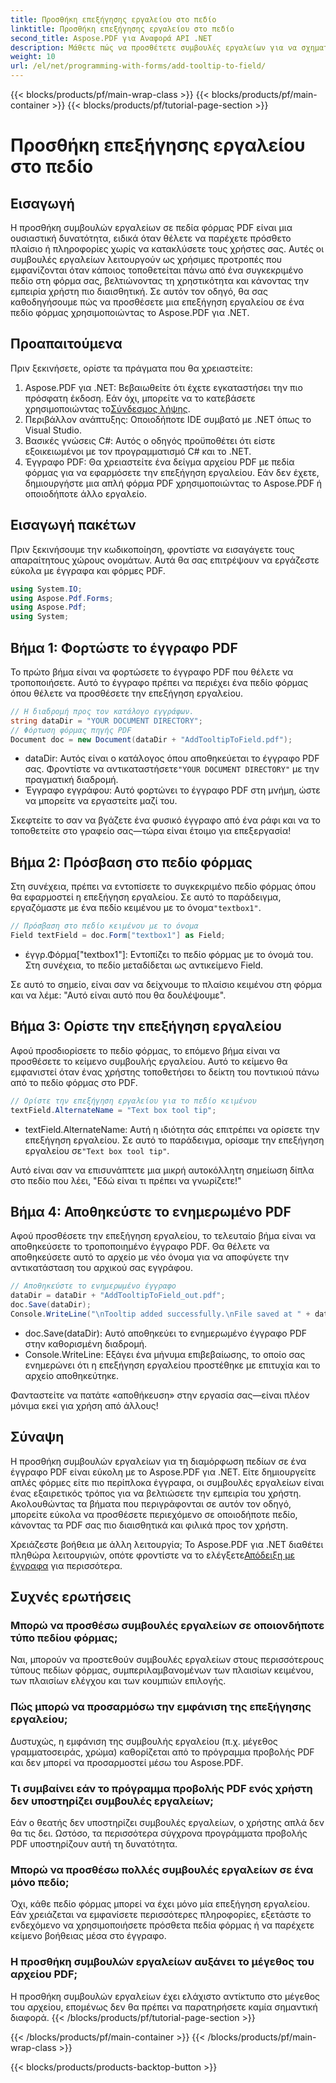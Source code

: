 ```yaml
---
title: Προσθήκη επεξήγησης εργαλείου στο πεδίο
linktitle: Προσθήκη επεξήγησης εργαλείου στο πεδίο
second_title: Aspose.PDF για Αναφορά API .NET
description: Μάθετε πώς να προσθέτετε συμβουλές εργαλείων για να σχηματίζετε πεδία σε έγγραφα PDF χρησιμοποιώντας το Aspose.PDF για .NET σε αυτόν τον οδηγό βήμα προς βήμα. Βελτιώστε τη χρηστικότητα και την εμπειρία χρήστη.
weight: 10
url: /el/net/programming-with-forms/add-tooltip-to-field/
---
```


{{< blocks/products/pf/main-wrap-class >}}
{{< blocks/products/pf/main-container >}}
{{< blocks/products/pf/tutorial-page-section >}}

# Προσθήκη επεξήγησης εργαλείου στο πεδίο

## Εισαγωγή

Η προσθήκη συμβουλών εργαλείων σε πεδία φόρμας PDF είναι μια ουσιαστική δυνατότητα, ειδικά όταν θέλετε να παρέχετε πρόσθετο πλαίσιο ή πληροφορίες χωρίς να κατακλύσετε τους χρήστες σας. Αυτές οι συμβουλές εργαλείων λειτουργούν ως χρήσιμες προτροπές που εμφανίζονται όταν κάποιος τοποθετείται πάνω από ένα συγκεκριμένο πεδίο στη φόρμα σας, βελτιώνοντας τη χρηστικότητα και κάνοντας την εμπειρία χρήστη πιο διαισθητική. Σε αυτόν τον οδηγό, θα σας καθοδηγήσουμε πώς να προσθέσετε μια επεξήγηση εργαλείου σε ένα πεδίο φόρμας χρησιμοποιώντας το Aspose.PDF για .NET.

## Προαπαιτούμενα

Πριν ξεκινήσετε, ορίστε τα πράγματα που θα χρειαστείτε:

1.  Aspose.PDF για .NET: Βεβαιωθείτε ότι έχετε εγκαταστήσει την πιο πρόσφατη έκδοση. Εάν όχι, μπορείτε να το κατεβάσετε χρησιμοποιώντας το[Σύνδεσμος λήψης](https://releases.aspose.com/pdf/net/).
2. Περιβάλλον ανάπτυξης: Οποιοδήποτε IDE συμβατό με .NET όπως το Visual Studio.
3. Βασικές γνώσεις C#: Αυτός ο οδηγός προϋποθέτει ότι είστε εξοικειωμένοι με τον προγραμματισμό C# και το .NET.
4. Έγγραφο PDF: Θα χρειαστείτε ένα δείγμα αρχείου PDF με πεδία φόρμας για να εφαρμόσετε την επεξήγηση εργαλείου. Εάν δεν έχετε, δημιουργήστε μια απλή φόρμα PDF χρησιμοποιώντας το Aspose.PDF ή οποιοδήποτε άλλο εργαλείο.

## Εισαγωγή πακέτων

Πριν ξεκινήσουμε την κωδικοποίηση, φροντίστε να εισαγάγετε τους απαραίτητους χώρους ονομάτων. Αυτά θα σας επιτρέψουν να εργάζεστε εύκολα με έγγραφα και φόρμες PDF.

```csharp
using System.IO;
using Aspose.Pdf.Forms;
using Aspose.Pdf;
using System;
```

## Βήμα 1: Φορτώστε το έγγραφο PDF

Το πρώτο βήμα είναι να φορτώσετε το έγγραφο PDF που θέλετε να τροποποιήσετε. Αυτό το έγγραφο πρέπει να περιέχει ένα πεδίο φόρμας όπου θέλετε να προσθέσετε την επεξήγηση εργαλείου.

```csharp
// Η διαδρομή προς τον κατάλογο εγγράφων.
string dataDir = "YOUR DOCUMENT DIRECTORY";
// Φόρτωση φόρμας πηγής PDF
Document doc = new Document(dataDir + "AddTooltipToField.pdf");
```

-  dataDir: Αυτός είναι ο κατάλογος όπου αποθηκεύεται το έγγραφο PDF σας. Φροντίστε να αντικαταστήσετε`"YOUR DOCUMENT DIRECTORY"` με την πραγματική διαδρομή.
- Έγγραφο εγγράφου: Αυτό φορτώνει το έγγραφο PDF στη μνήμη, ώστε να μπορείτε να εργαστείτε μαζί του.

Σκεφτείτε το σαν να βγάζετε ένα φυσικό έγγραφο από ένα ράφι και να το τοποθετείτε στο γραφείο σας—τώρα είναι έτοιμο για επεξεργασία!

## Βήμα 2: Πρόσβαση στο πεδίο φόρμας

 Στη συνέχεια, πρέπει να εντοπίσετε το συγκεκριμένο πεδίο φόρμας όπου θα εφαρμοστεί η επεξήγηση εργαλείου. Σε αυτό το παράδειγμα, εργαζόμαστε με ένα πεδίο κειμένου με το όνομα`"textbox1"`.

```csharp
// Πρόσβαση στο πεδίο κειμένου με το όνομα
Field textField = doc.Form["textbox1"] as Field;
```

- έγγρ.Φόρμα["textbox1"]: Εντοπίζει το πεδίο φόρμας με το όνομά του. Στη συνέχεια, το πεδίο μεταδίδεται ως αντικείμενο Field.
  
Σε αυτό το σημείο, είναι σαν να δείχνουμε το πλαίσιο κειμένου στη φόρμα και να λέμε: "Αυτό είναι αυτό που θα δουλέψουμε".

## Βήμα 3: Ορίστε την επεξήγηση εργαλείου

Αφού προσδιορίσετε το πεδίο φόρμας, το επόμενο βήμα είναι να προσθέσετε το κείμενο συμβουλής εργαλείου. Αυτό το κείμενο θα εμφανιστεί όταν ένας χρήστης τοποθετήσει το δείκτη του ποντικιού πάνω από το πεδίο φόρμας στο PDF.

```csharp
// Ορίστε την επεξήγηση εργαλείου για το πεδίο κειμένου
textField.AlternateName = "Text box tool tip";
```

-  textField.AlternateName: Αυτή η ιδιότητα σάς επιτρέπει να ορίσετε την επεξήγηση εργαλείου. Σε αυτό το παράδειγμα, ορίσαμε την επεξήγηση εργαλείου σε`"Text box tool tip"`.

Αυτό είναι σαν να επισυνάπτετε μια μικρή αυτοκόλλητη σημείωση δίπλα στο πεδίο που λέει, "Εδώ είναι τι πρέπει να γνωρίζετε!"

## Βήμα 4: Αποθηκεύστε το ενημερωμένο PDF

Αφού προσθέσετε την επεξήγηση εργαλείου, το τελευταίο βήμα είναι να αποθηκεύσετε το τροποποιημένο έγγραφο PDF. Θα θέλετε να αποθηκεύσετε αυτό το αρχείο με νέο όνομα για να αποφύγετε την αντικατάσταση του αρχικού σας εγγράφου.

```csharp
// Αποθηκεύστε το ενημερωμένο έγγραφο
dataDir = dataDir + "AddTooltipToField_out.pdf";
doc.Save(dataDir);
Console.WriteLine("\nTooltip added successfully.\nFile saved at " + dataDir);
```

- doc.Save(dataDir): Αυτό αποθηκεύει το ενημερωμένο έγγραφο PDF στην καθορισμένη διαδρομή.
- Console.WriteLine: Εξάγει ένα μήνυμα επιβεβαίωσης, το οποίο σας ενημερώνει ότι η επεξήγηση εργαλείου προστέθηκε με επιτυχία και το αρχείο αποθηκεύτηκε.

Φανταστείτε να πατάτε «αποθήκευση» στην εργασία σας—είναι πλέον μόνιμα εκεί για χρήση από άλλους!

## Σύναψη

Η προσθήκη συμβουλών εργαλείων για τη διαμόρφωση πεδίων σε ένα έγγραφο PDF είναι εύκολη με το Aspose.PDF για .NET. Είτε δημιουργείτε απλές φόρμες είτε πιο περίπλοκα έγγραφα, οι συμβουλές εργαλείων είναι ένας εξαιρετικός τρόπος για να βελτιώσετε την εμπειρία του χρήστη. Ακολουθώντας τα βήματα που περιγράφονται σε αυτόν τον οδηγό, μπορείτε εύκολα να προσθέσετε περιεχόμενο σε οποιοδήποτε πεδίο, κάνοντας τα PDF σας πιο διαισθητικά και φιλικά προς τον χρήστη.

 Χρειάζεστε βοήθεια με άλλη λειτουργία; Το Aspose.PDF για .NET διαθέτει πληθώρα λειτουργιών, οπότε φροντίστε να το ελέγξετε[Απόδειξη με έγγραφα](https://reference.aspose.com/pdf/net/) για περισσότερα.

## Συχνές ερωτήσεις

### Μπορώ να προσθέσω συμβουλές εργαλείων σε οποιονδήποτε τύπο πεδίου φόρμας;  
Ναι, μπορούν να προστεθούν συμβουλές εργαλείων στους περισσότερους τύπους πεδίων φόρμας, συμπεριλαμβανομένων των πλαισίων κειμένου, των πλαισίων ελέγχου και των κουμπιών επιλογής.

### Πώς μπορώ να προσαρμόσω την εμφάνιση της επεξήγησης εργαλείου;  
Δυστυχώς, η εμφάνιση της συμβουλής εργαλείου (π.χ. μέγεθος γραμματοσειράς, χρώμα) καθορίζεται από το πρόγραμμα προβολής PDF και δεν μπορεί να προσαρμοστεί μέσω του Aspose.PDF.

### Τι συμβαίνει εάν το πρόγραμμα προβολής PDF ενός χρήστη δεν υποστηρίζει συμβουλές εργαλείων;  
Εάν ο θεατής δεν υποστηρίζει συμβουλές εργαλείων, ο χρήστης απλά δεν θα τις δει. Ωστόσο, τα περισσότερα σύγχρονα προγράμματα προβολής PDF υποστηρίζουν αυτή τη δυνατότητα.

### Μπορώ να προσθέσω πολλές συμβουλές εργαλείων σε ένα μόνο πεδίο;  
Όχι, κάθε πεδίο φόρμας μπορεί να έχει μόνο μία επεξήγηση εργαλείου. Εάν χρειάζεται να εμφανίσετε περισσότερες πληροφορίες, εξετάστε το ενδεχόμενο να χρησιμοποιήσετε πρόσθετα πεδία φόρμας ή να παρέχετε κείμενο βοήθειας μέσα στο έγγραφο.

### Η προσθήκη συμβουλών εργαλείων αυξάνει το μέγεθος του αρχείου PDF;  
Η προσθήκη συμβουλών εργαλείων έχει ελάχιστο αντίκτυπο στο μέγεθος του αρχείου, επομένως δεν θα πρέπει να παρατηρήσετε καμία σημαντική διαφορά.
{{< /blocks/products/pf/tutorial-page-section >}}

{{< /blocks/products/pf/main-container >}}
{{< /blocks/products/pf/main-wrap-class >}}

{{< blocks/products/products-backtop-button >}}
